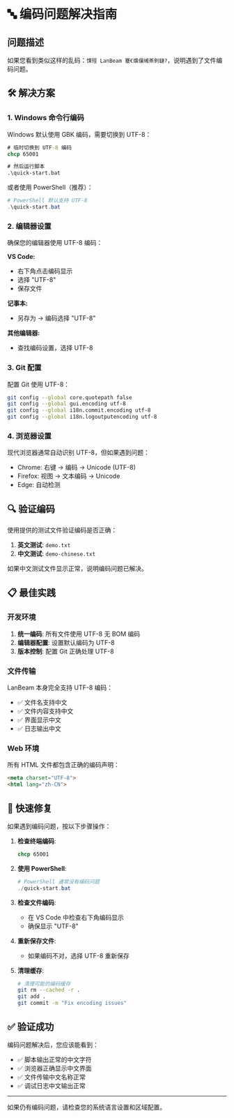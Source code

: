 # 🔤 编码问题解决指南

## 问题描述

如果您看到类似这样的乱码：`馃殌 LanBeam 蹇€熼儴缃茶剼鏈?`，说明遇到了文件编码问题。

## 🛠️ 解决方案

### 1. Windows 命令行编码

Windows 默认使用 GBK 编码，需要切换到 UTF-8：

```cmd
# 临时切换到 UTF-8 编码
chcp 65001

# 然后运行脚本
.\quick-start.bat
```

或者使用 PowerShell（推荐）：

```powershell
# PowerShell 默认支持 UTF-8
.\quick-start.bat
```

### 2. 编辑器设置

确保您的编辑器使用 UTF-8 编码：

**VS Code:**
- 右下角点击编码显示
- 选择 "UTF-8"
- 保存文件

**记事本:**
- 另存为 → 编码选择 "UTF-8"

**其他编辑器:**
- 查找编码设置，选择 UTF-8

### 3. Git 配置

配置 Git 使用 UTF-8：

```bash
git config --global core.quotepath false
git config --global gui.encoding utf-8
git config --global i18n.commit.encoding utf-8
git config --global i18n.logoutputencoding utf-8
```

### 4. 浏览器设置

现代浏览器通常自动识别 UTF-8，但如果遇到问题：

- Chrome: 右键 → 编码 → Unicode (UTF-8)
- Firefox: 视图 → 文本编码 → Unicode
- Edge: 自动检测

## 🔍 验证编码

使用提供的测试文件验证编码是否正确：

1. **英文测试**: `demo.txt`
2. **中文测试**: `demo-chinese.txt`

如果中文测试文件显示正常，说明编码问题已解决。

## 📋 最佳实践

### 开发环境

1. **统一编码**: 所有文件使用 UTF-8 无 BOM 编码
2. **编辑器配置**: 设置默认编码为 UTF-8
3. **版本控制**: 配置 Git 正确处理 UTF-8

### 文件传输

LanBeam 本身完全支持 UTF-8 编码：

- ✅ 文件名支持中文
- ✅ 文件内容支持中文  
- ✅ 界面显示中文
- ✅ 日志输出中文

### Web 环境

所有 HTML 文件都包含正确的编码声明：

```html
<meta charset="UTF-8">
<html lang="zh-CN">
```

## 🚀 快速修复

如果遇到编码问题，按以下步骤操作：

1. **检查终端编码**:
   ```cmd
   chcp 65001
   ```

2. **使用 PowerShell**:
   ```powershell
   # PowerShell 通常没有编码问题
   ./quick-start.bat
   ```

3. **检查文件编码**:
   - 在 VS Code 中检查右下角编码显示
   - 确保显示 "UTF-8"

4. **重新保存文件**:
   - 如果编码不对，选择 UTF-8 重新保存

5. **清理缓存**:
   ```bash
   # 清理可能的编码缓存
   git rm --cached -r .
   git add .
   git commit -m "Fix encoding issues"
   ```

## ✅ 验证成功

编码问题解决后，您应该能看到：

- ✅ 脚本输出正常的中文字符
- ✅ 浏览器正确显示中文界面
- ✅ 文件传输中文名称正常
- ✅ 调试日志中文输出正常

---

如果仍有编码问题，请检查您的系统语言设置和区域配置。
